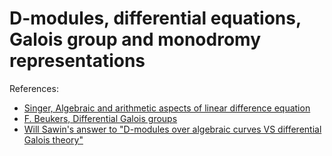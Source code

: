 # D-modules, differential equations, Galois group and monodromy representations

References:
- [Singer, Algebraic and arithmetic aspects of linear difference equation](./Difference_Galois_theory.pdf)
- [F. Beukers, Differential Galois groups](./Differential_Galois_Groups.pdf)
- [Will Sawin's answer to "D-modules over algebraic curves VS differential Galois theory"](https://mathoverflow.net/questions/255414/d-modules-over-algebraic-curves-vs-differential-galois-theory)


